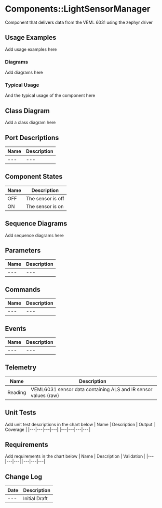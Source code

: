 # Components::LightSensorManager

Component that delivers data from the VEML 6031 using the zephyr driver

## Usage Examples
Add usage examples here

### Diagrams
Add diagrams here

### Typical Usage
And the typical usage of the component here

## Class Diagram
Add a class diagram here

## Port Descriptions
| Name | Description |
|---|---|
|---|---|

## Component States
| Name | Description       |
|------|-------------------|
| OFF  | The sensor is off |
| ON   | The sensor is on  |

## Sequence Diagrams
Add sequence diagrams here

## Parameters
| Name | Description |
|---|---|
|---|---|

## Commands
| Name | Description |
|---|---|
|---|---|

## Events
| Name | Description |
|---|---|
|---|---|

## Telemetry
| Name    | Description                                                    |
|---------|----------------------------------------------------------------|
| Reading | VEML6031 sensor data containing ALS and IR sensor values (raw) |

## Unit Tests
Add unit test descriptions in the chart below
| Name | Description | Output | Coverage |
|---|---|---|---|
|---|---|---|---|

## Requirements
Add requirements in the chart below
| Name | Description | Validation |
|---|---|---|
|---|---|---|

## Change Log
| Date | Description |
|---|---|
|---| Initial Draft |